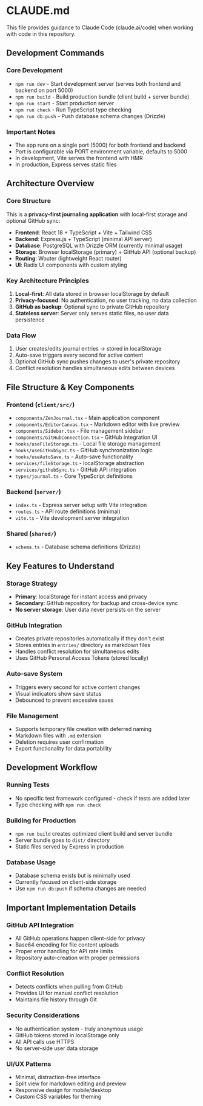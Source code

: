 # CLAUDE.md

This file provides guidance to Claude Code (claude.ai/code) when working with code in this repository.

## Development Commands

### Core Development
- `npm run dev` - Start development server (serves both frontend and backend on port 5000)
- `npm run build` - Build production bundle (client build + server bundle)
- `npm run start` - Start production server
- `npm run check` - Run TypeScript type checking
- `npm run db:push` - Push database schema changes (Drizzle)

### Important Notes
- The app runs on a single port (5000) for both frontend and backend
- Port is configurable via PORT environment variable, defaults to 5000
- In development, Vite serves the frontend with HMR
- In production, Express serves static files

## Architecture Overview

### Core Structure
This is a **privacy-first journaling application** with local-first storage and optional GitHub sync:

- **Frontend**: React 18 + TypeScript + Vite + Tailwind CSS
- **Backend**: Express.js + TypeScript (minimal API server)
- **Database**: PostgreSQL with Drizzle ORM (currently minimal usage)
- **Storage**: Browser localStorage (primary) + GitHub API (optional backup)
- **Routing**: Wouter (lightweight React router)
- **UI**: Radix UI components with custom styling

### Key Architecture Principles
1. **Local-first**: All data stored in browser localStorage by default
2. **Privacy-focused**: No authentication, no user tracking, no data collection
3. **GitHub as backup**: Optional sync to private GitHub repository
4. **Stateless server**: Server only serves static files, no user data persistence

### Data Flow
1. User creates/edits journal entries → stored in localStorage
2. Auto-save triggers every second for active content
3. Optional GitHub sync pushes changes to user's private repository
4. Conflict resolution handles simultaneous edits between devices

## File Structure & Key Components

### Frontend (`client/src/`)
- `components/ZenJournal.tsx` - Main application component
- `components/EditorCanvas.tsx` - Markdown editor with live preview
- `components/Sidebar.tsx` - File management sidebar
- `components/GitHubConnection.tsx` - GitHub integration UI
- `hooks/useFileStorage.ts` - Local file storage management
- `hooks/useGitHubSync.ts` - GitHub synchronization logic
- `hooks/useAutoSave.ts` - Auto-save functionality
- `services/fileStorage.ts` - localStorage abstraction
- `services/githubSync.ts` - GitHub API integration
- `types/journal.ts` - Core TypeScript definitions

### Backend (`server/`)
- `index.ts` - Express server setup with Vite integration
- `routes.ts` - API route definitions (minimal)
- `vite.ts` - Vite development server integration

### Shared (`shared/`)
- `schema.ts` - Database schema definitions (Drizzle)

## Key Features to Understand

### Storage Strategy
- **Primary**: localStorage for instant access and privacy
- **Secondary**: GitHub repository for backup and cross-device sync
- **No server storage**: User data never persists on the server

### GitHub Integration
- Creates private repositories automatically if they don't exist
- Stores entries in `entries/` directory as markdown files
- Handles conflict resolution for simultaneous edits
- Uses GitHub Personal Access Tokens (stored locally)

### Auto-save System
- Triggers every second for active content changes
- Visual indicators show save status
- Debounced to prevent excessive saves

### File Management
- Supports temporary file creation with deferred naming
- Markdown files with `.md` extension
- Deletion requires user confirmation
- Export functionality for data portability

## Development Workflow

### Running Tests
- No specific test framework configured - check if tests are added later
- Type checking with `npm run check`

### Building for Production
- `npm run build` creates optimized client build and server bundle
- Server bundle goes to `dist/` directory
- Static files served by Express in production

### Database Usage
- Database schema exists but is minimally used
- Currently focused on client-side storage
- Use `npm run db:push` if schema changes are needed

## Important Implementation Details

### GitHub API Integration
- All GitHub operations happen client-side for privacy
- Base64 encoding for file content uploads
- Proper error handling for API rate limits
- Repository auto-creation with proper permissions

### Conflict Resolution
- Detects conflicts when pulling from GitHub
- Provides UI for manual conflict resolution
- Maintains file history through Git

### Security Considerations
- No authentication system - truly anonymous usage
- GitHub tokens stored in localStorage only
- All API calls use HTTPS
- No server-side user data storage

### UI/UX Patterns
- Minimal, distraction-free interface
- Split view for markdown editing and preview
- Responsive design for mobile/desktop
- Custom CSS variables for theming